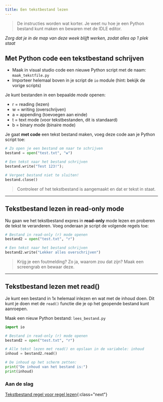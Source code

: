 ```yaml
---
title: Een tekstbestand lezen
---
```


> De instructies worden wat korter.
Je weet nu hoe je een Python bestand kunt maken en bewaren met de IDLE editor. 

*Zorg dat je in de map van deze week blijft werken, zodat alles op 1 plek staat*

## Met Python code een tekstbestand schrijven

- Maak in visual studio code een nieuwe Python script met de naam: `maak_tekstfile.py`
- Importeer helemaal boven in je script de `io` module (hint: bekijk de vorige scripts)

Je kunt bestanden in een bepaalde *mode* openen: 
- r = reading (lezen)
- w = writing (overschrijven)
- a = appending (toevoegen aan einde)
- t = text mode (voor tekstbestanden, dit is standaard)
- b = binary mode (binaire mode)

Je gaat **met code** een tekst bestand maken, voeg deze code aan je Python script toe:

```python
# Zo open je een bestand om naar te schrijven 
bestand = open("test.txt", "w")

# Een tekst naar het bestand schrijven
bestand.write("Test 123!");  

# Vergeet bestand niet te sluiten!
bestand.close()
```

> Controleer of het tekstbestand is aangemaakt en dat er tekst in staat.

---

## Tekstbestand lezen in read-only mode
Nu gaan we het tekstbestand expres in **read-only** mode lezen en proberen de tekst te veranderen.
Voeg onderaan je script de volgende regels toe:

```python
# Bestand in read-only (r) mode openen
bestand2 = open("test.txt", "r")

# Een tekst naar het bestand schrijven
bestand2.write("Lekker alles overschrijven")
```

> Krijg je een foutmelding? Zo ja, waarom zou dat zijn? 
> Maak een screengrab en bewaar deze. 

---

## Tekstbestand lezen met read()
Je kunt een bestand in 1x helemaal inlezen en wat met de inhoud doen.
Dit kunt je doen met de `read()` functie die je op het geopende bestand kunt aanroepen.

Maak een nieuw Python bestand: `lees_bestand.py` 

```python
import io

# Bestand in read-only (r) mode openen
bestand2 = open("test.txt", "r")

# Alle tekst lezen met read() en opslaan in de variabele: inhoud
inhoud = bestand2.read()

# De inhoud op het scherm zetten:
print("De inhoud van het bestand is:")
print(inhoud)

```


### Aan de slag
[Tekstbestand regel voor regel lezen](../04-read-lines){:class="next"}


